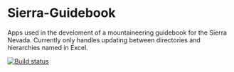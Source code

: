# Sierra-Guidebook
Apps used in the develoment of a mountaineering guidebook for the Sierra Nevada. Currently only  handles updating between directories and hierarchies named in Excel.

[![Build status](https://ci.appveyor.com/api/projects/status/jney82f0uwl7mf26?svg=true)](https://ci.appveyor.com/project/MarkPThomas/sierra-guidebook)
